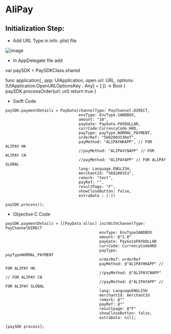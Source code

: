 
# AliPay

## Initialization Step: 

* Add URL Type in info .plist file 

![image](https://user-images.githubusercontent.com/57220911/79874665-475a6c80-8406-11ea-9023-91ea84b50dac.png)

* In AppDelegate file add

var paySDK = PaySDKClass.shared


func application(_ app: UIApplication, open url: URL, options: [UIApplication.OpenURLOptionsKey : Any] = [:]) -> Bool {
			paySDK.processOrder(url: url)
			return true
}

* Swift Code
```
paySDK.paymentDetails = PayData(channelType: PayChannel.DIRECT,
                                envType: EnvType.SANDBOX,
                                amount: "10",
                                payGate: PayGate.PAYDOLLAR,
                                currCode:CurrencyCode.HKD,
                                payType: payType.NORMAL_PAYMENT,
                                orderRef: "560200353Ref",
                                payMethod: "ALIPAYHKAPP", // FOR ALIPAY HK
                                //payMethod: "ALIPAYCNAPP" // FOR ALIPAY CN
                                //payMethod: "ALIPAYAPP" // FOR ALIPAY GLOBAL
                                lang: Language.ENGLISH, 
                                merchantId: "560200353",
                                remark: "test",
                                payRef: "",
                                resultPage: "F",
                                showCloseButton: false,
                                extraData : [:])

paySDK.process();

```

* Objective C Code
```
paySDK.paymentDetails = [[PayData alloc] initWithChannelType: PayChannelDIRECT 
                                         envType: EnvTypeSANDBOX 
                                         amount: @"1.0" 
                                         payGate: PayGatePAYDOLLAR 
                                         currCode: CurrencyCodeHKD 
                                         payType: payTypeNORMAL_PAYMENT 
                                         orderRef: orderRef 
                                         payMethod: @"ALIPAYHKAPP" // FOR ALIPAY HK
                                         //payMethod: @"ALIPAYCNAPP" // FOR ALIPAY CN
                                         //payMethod: @"ALIPAYAPP" // FOR ALIPAY GLOBAL
                                         lang: LanguageENGLISH 
                                         merchantId: merchantId 
                                         remark: @"" 
                                         payRef: @"" 
                                         resultpage: @"F" 
                                         showCloseButton: false,
                                         extraData: nil];

[paySDK process];
```
